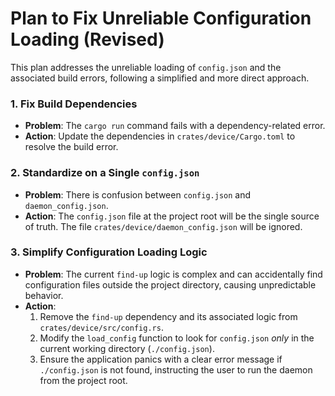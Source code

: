 # Plan to Fix Unreliable Configuration Loading (Revised)

This plan addresses the unreliable loading of `config.json` and the associated build errors, following a simplified and more direct approach.

### 1. Fix Build Dependencies
*   **Problem**: The `cargo run` command fails with a dependency-related error.
*   **Action**: Update the dependencies in `crates/device/Cargo.toml` to resolve the build error.

### 2. Standardize on a Single `config.json`
*   **Problem**: There is confusion between `config.json` and `daemon_config.json`.
*   **Action**: The `config.json` file at the project root will be the single source of truth. The file `crates/device/daemon_config.json` will be ignored.

### 3. Simplify Configuration Loading Logic
*   **Problem**: The current `find-up` logic is complex and can accidentally find configuration files outside the project directory, causing unpredictable behavior.
*   **Action**:
    1.  Remove the `find-up` dependency and its associated logic from `crates/device/src/config.rs`.
    2.  Modify the `load_config` function to look for `config.json` *only* in the current working directory (`./config.json`).
    3.  Ensure the application panics with a clear error message if `./config.json` is not found, instructing the user to run the daemon from the project root.